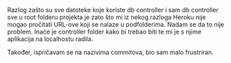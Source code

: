 Razlog zašto su sve datoteke koje koriste db controller i sam db controller sve u root folderu projekta je zato što
mi iz nekog razloga Heroku nije mogao pročitati URL-ove koji se nalaze u podfolderima. Nadam se da to nije problem.
Inače je controller folder kako bi trebao biti te mi je s njime aplikacija na localhostu radila.

Također, ispričavam se na nazivima commitova, bio sam malo frustriran.
